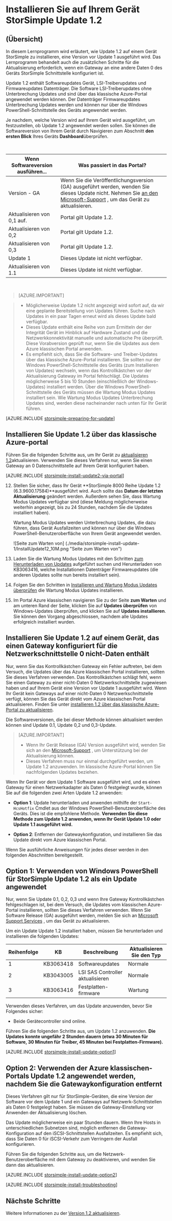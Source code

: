 <properties
   pageTitle="Installieren Sie Update 1.2 auf Ihrem Gerät StorSimple | Microsoft Azure"
   description="Erläutert, wie Sie StorSimple 8000 Reihe Update 1.2 auf Ihrem StorSimple 8000 Reihe Gerät zu installieren."
   services="storsimple"
   documentationCenter="NA"
   authors="alkohli"
   manager="carmonm"
   editor="" />
<tags
   ms.service="storsimple"
   ms.devlang="NA"
   ms.topic="article"
   ms.tgt_pltfrm="NA"
   ms.workload="TBD"
   ms.date="08/22/2016"
   ms.author="alkohli" />

# <a name="install-update-12-on-your-storsimple-device"></a>Installieren Sie auf Ihrem Gerät StorSimple Update 1.2

## <a name="overview"></a>(Übersicht)

In diesem Lernprogramm wird erläutert, wie Update 1.2 auf einem Gerät StorSimple zu installieren, eine Version vor Update 1 ausgeführt wird. Das Lernprogramm behandelt auch die zusätzlichen Schritte für die Aktualisierung erforderlich, wenn ein Gateway an eine andere Daten 0 des Geräts StorSimple Schnittstelle konfiguriert ist.

Update 1.2 enthält Softwareupdates Gerät, LSI-Treiberupdates und Firmwareupdates Datenträger. Die Software LSI-Treiberupdates ohne Unterbrechung Updates und sind über das klassische Azure-Portal angewendet werden können. Der Datenträger Firmwareupdates Unterbrechung Updates werden und können nur über die Windows PowerShell-Schnittstelle des Geräts angewendet werden.

Je nachdem, welche Version wird auf Ihrem Gerät wird ausgeführt, um festzustellen, ob Update 1.2 angewendet werden sollen. Sie können die Softwareversion von Ihrem Gerät durch Navigieren zum Abschnitt **den ersten Blick** Ihres Geräts **Dashboard**überprüfen.

</br>

| Wenn Softwareversion ausführen...   | Was passiert in das Portal?                              |
|---------------------------------|--------------------------------------------------------------|
| Version - GA                    | Wenn Sie die Veröffentlichungsversion (GA) ausgeführt werden, wenden Sie dieses Update nicht. Nehmen Sie [an den Microsoft-Support](storsimple-contact-microsoft-support.md) , um das Gerät zu aktualisieren.|
| Aktualisieren von 0,1 auf.                      | Portal gilt Update 1.2.                                |
| Aktualisieren von 0,2                      | Portal gilt Update 1.2.                                |
| Aktualisieren von 0,3                      | Portal gilt Update 1.2.                                |
| Update 1                        | Dieses Update ist nicht verfügbar.                           |
| Aktualisieren von 1.1                      | Dieses Update ist nicht verfügbar.                           |

</br>

> [AZURE.IMPORTANT]

> -  Möglicherweise Update 1.2 nicht angezeigt wird sofort auf, da wir eine geplante Bereitstellung von Updates führen. Suche nach Updates in ein paar Tagen erneut wird als dieses Update bald verfügbar.
> - Dieses Update enthält eine Reihe von zum Ermitteln der der Integrität Gerät im Hinblick auf Hardware Zustand und die Netzwerkkonnektivität manuelle und automatische Pre überprüft. Diese Vorabversion geprüft nur, wenn Sie die Updates aus dem Azure klassischen Portal anwenden.
> - Es empfiehlt sich, dass Sie die Software- und Treiber-Updates über das klassische Azure-Portal installieren. Sie sollten nur der Windows PowerShell-Schnittstelle des Geräts (zum Installieren von Updates) wechseln, wenn das Kontrollkästchen vor der Aktualisierung Gateway im Portal fehlschlägt. Die Updates möglicherweise 5 bis 10 Stunden (einschließlich der Windows-Updates) installiert werden. Über die Windows PowerShell-Schnittstelle des Geräts müssen die Wartung Modus Updates installiert sein. Wie Wartung Modus Updates Unterbrechung Updates sind, werden diese nacheinander nach unten für Ihr Gerät führen.

[AZURE.INCLUDE [storsimple-preparing-for-update](../../includes/storsimple-preparing-for-updates.md)]

## <a name="install-update-12-via-the-azure-classic-portal"></a>Installieren Sie Update 1.2 über das klassische Azure-portal

Führen Sie die folgenden Schritte aus, um Ihr Gerät zu [aktualisieren 1.2](storsimple-update1-release-notes.md)aktualisieren. Verwenden Sie dieses Verfahren nur, wenn Sie einen Gateway an 0 Datenschnittstelle auf Ihrem Gerät konfiguriert haben.

[AZURE.INCLUDE [storsimple-install-update2-via-portal](../../includes/storsimple-install-update2-via-portal.md)]

12. Stellen Sie sicher, dass Ihr Gerät **StorSimple 8000 Reihe Update 1.2 (6.3.9600.17584)**ausgeführt wird. Auch sollte das **Datum der letzten Aktualisierung** geändert werden. Außerdem sehen Sie, dass Wartung Modus Updates verfügbar sind (diese Meldung möglicherweise weiterhin angezeigt, bis zu 24 Stunden, nachdem Sie die Updates installiert haben).

    Wartung Modus Updates werden Unterbrechung Updates, die dazu führen, dass Gerät Ausfallzeiten und können nur über die Windows PowerShell-Benutzeroberfläche von Ihrem Gerät angewendet werden.

    ![Seite zum Warten von] (./media/storsimple-install-update-1/InstallUpdate12_10M.png "Seite zum Warten von")

13. Laden Sie die Wartung Modus Updates mit den Schritten [zum Herunterladen von Updates]( #to-download-hotfixes) aufgeführt suchen und Herunterladen von KB3063416, welche Installationen Datenträger Firmwareupdates (die anderen Updates sollte nun bereits installiert sein).

13. Folgen Sie den Schritten in [Installieren und Wartung Modus Updates überprüfen](#to-install-and-verify-maintenance-mode-hotfixes) die Wartung Modus Updates installieren.

14. Im Portal Azure klassischen navigieren Sie zu der Seite **zum Warten** und am unteren Rand der Seite, klicken Sie auf **Updates überprüfen** von Windows-Updates überprüfen, und klicken Sie auf **Updates installieren**. Sie können den Vorgang abgeschlossen, nachdem alle Updates erfolgreich installiert wurden.



## <a name="install-update-12-on-a-device-that-has-a-gateway-configured-for-a-non-data-0-network-interface"></a>Installieren Sie Update 1.2 auf einem Gerät, das einen Gateway konfiguriert für die Netzwerkschnittstelle 0 nicht-Daten enthält

Nur, wenn Sie das Kontrollkästchen Gateway ein Fehler auftreten, bei dem Versuch, die Updates über das Azure klassischen Portal installieren, sollten Sie dieses Verfahren verwenden. Das Kontrollkästchen schlägt fehl, wenn Sie einen Gateway zu einer nicht-Daten 0 Netzwerkschnittstelle zugewiesen haben und auf Ihrem Gerät eine Version vor Update 1 ausgeführt wird. Wenn Ihr Gerät kein Gateways auf einer nicht-Daten 0 Netzwerkschnittstelle verfügt, können Sie das Gerät direkt vom Azure klassischen Portal aktualisieren. Finden Sie unter [installieren 1.2 über das klassische Azure-Portal zu aktualisieren](#install-update-1.2-via-the-azure-classic-portal).

Die Softwareversionen, die bei dieser Methode können aktualisiert werden können sind Update 0.1, Update 0,2 und 0,3-Update.


> [AZURE.IMPORTANT]
>
> - Wenn Ihr Gerät Release (GA) Version ausgeführt wird, wenden Sie sich an den [Microsoft-Support](storsimple-contact-microsoft-support.md) , um Unterstützung bei der Aktualisierung können.
> - Dieses Verfahren muss nur einmal durchgeführt werden, um Update 1.2 anzuwenden. Im klassische Azure-Portal können Sie nachfolgenden Updates beziehen.

Wenn Ihr Gerät vor dem Update 1 Software ausgeführt wird, und es einen Gateway für einen Netzwerkadapter als Daten 0 festgelegt wurde, können Sie auf die folgenden zwei Arten Update 1.2 anwenden:

- **Option 1**: Update herunterladen und anwenden mithilfe der `Start-HcsHotfix` Cmdlet aus der Windows PowerShell-Benutzeroberfläche des Geräts. Dies ist die empfohlene Methode. **Verwenden Sie diese Methode zum Update 1.2 anwenden, wenn Ihr Gerät Update 1.0 oder Update 1.1 ausgeführt wird.**

- **Option 2**: Entfernen der Gatewaykonfiguration, und installieren Sie das Update direkt vom Azure klassischen Portal.


Wenn Sie ausführliche Anweisungen für jedes dieser werden in den folgenden Abschnitten bereitgestellt.

## <a name="option-1-use-windows-powershell-for-storsimple-to-apply-update-12-as-a-hotfix"></a>Option 1: Verwenden von Windows PowerShell für StorSimple Update 1.2 als ein Update angewendet

Nur, wenn Sie Update 0.1, 0,2, 0,3 und wenn Ihre Gateway Kontrollkästchen fehlgeschlagen ist, bei dem Versuch, die Updates vom klassischen Azure-Portal installieren, sollten Sie dieses Verfahren verwenden. Wenn Sie Software Release (GA) ausgeführt werden, melden Sie sich an [Microsoft Support Services](storsimple-contact-microsoft-support.md) , um das Gerät zu aktualisieren.

Um ein Update Update 1.2 installiert haben, müssen Sie herunterladen und installieren die folgenden Updates:

| Reihenfolge  | KB        | Beschreibung             | Aktualisieren Sie den Typ  |
|--------|-----------|-------------------------|------------- |
| 1      | KB3063418 | Softwareupdates         |  Normale     |
| 2      | KB3043005 | LSI SAS Controller aktualisieren |  Normale     |
| 3      | KB3063416 | Festplatten-firmware           | Wartung  |

Verwenden dieses Verfahren, um das Update anzuwenden, bevor Sie Folgendes sicher:

- Beide Gerätecontroller sind online.

Führen Sie die folgenden Schritte aus, um Update 1.2 anzuwenden. **Die Updates konnte ungefähr 2 Stunden dauern (etwa 30 Minuten für Software, 30 Minuten für Treiber, 45 Minuten bei Festplatten-Firmware).**

[AZURE.INCLUDE [storsimple-install-update-option1](../../includes/storsimple-install-update-option1.md)]


## <a name="option-2-use-the-azure-classic-portal-to-apply-update-12-after-removing-the-gateway-configuration"></a>Option 2: Verwenden der Azure klassischen-Portals Update 1.2 angewendet werden, nachdem Sie die Gatewaykonfiguration entfernt

Dieses Verfahren gilt nur für StorSimple-Geräten, die eine Version der Software vor dem Update 1 und ein Gateways auf Netzwerk-Schnittstellen als Daten 0 festgelegt haben. Sie müssen die Gateway-Einstellung vor Anwenden der Aktualisierung löschen.

Das Update möglicherweise ein paar Stunden dauern. Wenn Ihre Hosts in unterschiedlichen Subnetzen sind, möglich entfernen die Gateway-Konfiguration auf den iSCSI-Schnittstellen Ausfallzeiten. Es empfiehlt sich, dass Sie Daten 0 für iSCSI-Verkehr zum Verringern der Ausfall konfigurieren.

Führen Sie die folgenden Schritte aus, um die Netzwerk-Benutzeroberfläche mit dem Gateway zu deaktivieren, und wenden Sie dann das aktualisieren.

[AZURE.INCLUDE [storsimple-install-update-option2](../../includes/storsimple-install-update-option2.md)]

[AZURE.INCLUDE [storsimple-install-troubleshooting](../../includes/storsimple-install-troubleshooting.md)]


## <a name="next-steps"></a>Nächste Schritte

Weitere Informationen zu der [Version 1.2 aktualisieren](storsimple-update1-release-notes.md).
